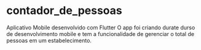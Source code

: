 # contador_de_pessoas

Aplicativo Mobile desenvolvido com Flutter
O app foi criando durate durso de desenvolvimento mobile e tem a funcionalidade de gerenciar o total de pessoas em um estabelecimento.
